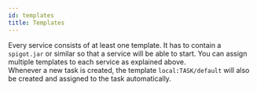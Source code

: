 ```yaml
---
id: templates
title: Templates
---
```


Every service consists of at least one template. It has to contain a `spigot.jar` or similar so that a service will be
able to start. You can assign multiple templates to each service as explained above.  
Whenever a new task is created, the template `local:TASK/default` will also be created and assigned to the task automatically.